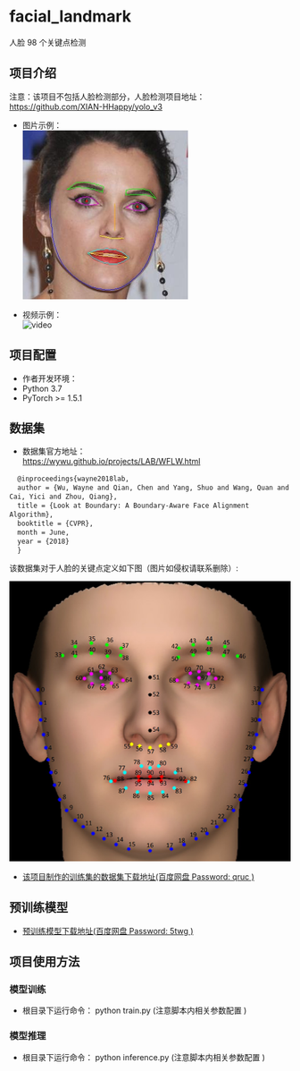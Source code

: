 # facial_landmark
人脸 98 个关键点检测   

## 项目介绍    
注意：该项目不包括人脸检测部分，人脸检测项目地址：https://github.com/XIAN-HHappy/yolo_v3

* 图片示例：  
![image](samples/6.jpg)    

* 视频示例：  
![video](samples/sample.gif)    

## 项目配置  
* 作者开发环境：  
* Python 3.7  
* PyTorch >= 1.5.1  

## 数据集  
* 数据集官方地址：  
  https://wywu.github.io/projects/LAB/WFLW.html  

```
  @inproceedings{wayne2018lab,  
  author = {Wu, Wayne and Qian, Chen and Yang, Shuo and Wang, Quan and Cai, Yici and Zhou, Qiang},  
  title = {Look at Boundary: A Boundary-Aware Face Alignment Algorithm},  
  booktitle = {CVPR},  
  month = June,  
  year = {2018}  
  }   
```
  该数据集对于人脸的关键点定义如下图（图片如侵权请联系删除）:  

  ![image](WFLW_annotation.png)    


* [该项目制作的训练集的数据集下载地址(百度网盘 Password: qruc )](https://pan.baidu.com/s/1DyFDviOEtmk0gb4N0cYHEw)    


## 预训练模型   
* [预训练模型下载地址(百度网盘 Password: 5twg )](https://pan.baidu.com/s/1Psz-xsb3S07A1hnz0wQ4fw)     

## 项目使用方法   

### 模型训练     
* 根目录下运行命令： python train.py     (注意脚本内相关参数配置 )   

### 模型推理    
* 根目录下运行命令： python inference.py   (注意脚本内相关参数配置  )  
